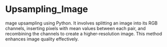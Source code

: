 # Upsampling_Image
mage upsampling using Python. It involves splitting an image into its RGB channels, inserting pixels with mean values between each pair, and recombining the channels to create a higher-resolution image. This method enhances image quality effectively.
